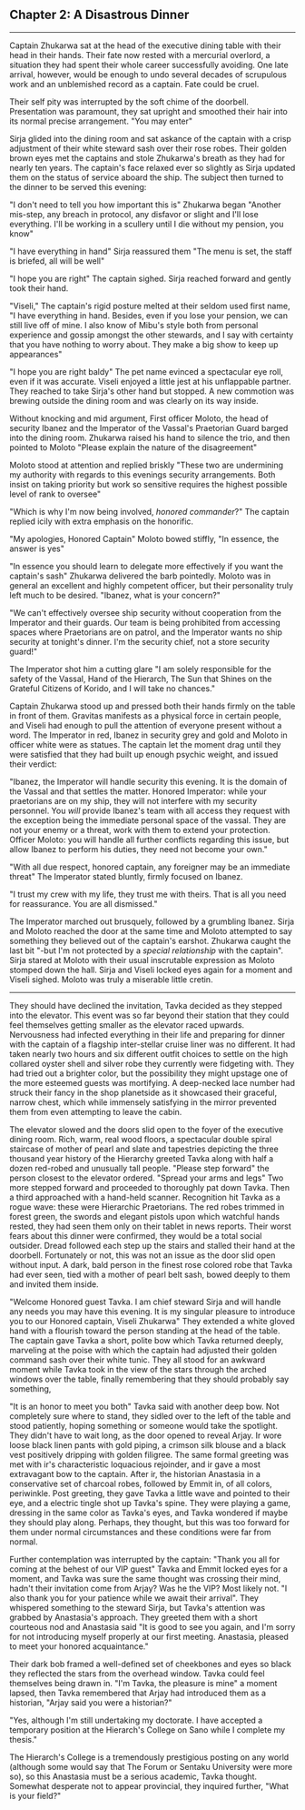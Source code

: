 ## Chapter 2: A Disastrous Dinner
---

Captain Zhukarwa sat at the head of the executive dining table with their head in their hands. Their fate now rested with a mercurial overlord, a situation they had spent their whole career successfully avoiding. One late arrival, however, would be enough to undo several decades of scrupulous work and an unblemished record as a captain. Fate could be cruel.

Their self pity was interrupted by the soft chime of the doorbell. Presentation was paramount, they sat upright and smoothed their hair into its normal precise arrangement. "You may enter"

Sirja glided into the dining room and sat askance of the captain with a crisp adjustment of their white steward sash over their rose robes. Their golden brown eyes met the captains and stole Zhukarwa's breath as they had for nearly ten years. The captain's face relaxed ever so slightly as Sirja updated them on the status of service aboard the ship. The subject then turned to the dinner to be served this evening:

"I don't need to tell you how important this is" Zhukarwa began "Another mis-step, any breach in protocol, any disfavor or slight and I'll lose everything. I'll be working in a scullery until I die without my pension, you know"

"I have everything in hand" Sirja reassured them "The menu is set, the staff is briefed, all will be well"

"I hope you are right" The captain sighed. Sirja reached forward and gently took their hand.

"Viseli," The captain's rigid posture melted at their seldom used first name, "I have everything in hand. Besides, even if you lose your pension, we can still live off of mine. I also know of Mibu's style both from personal experience and gossip amongst the other stewards, and I say with certainty that you have nothing to worry about. They make a big show to keep up appearances"

"I hope you are right baldy" The pet name evinced a spectacular eye roll, even if it was accurate. Viseli enjoyed a little jest at his unflappable partner. They reached to take Sirja's other hand but stopped. A new commotion was brewing outside the dining room and was clearly on its way inside.

Without knocking and mid argument, First officer Moloto, the head of security Ibanez and the Imperator of the Vassal's Praetorian Guard barged into the dining room. Zhukarwa raised his hand to silence the trio, and then pointed to Moloto "Please explain the nature of the disagreement"

Moloto stood at attention and replied briskly "These two are undermining my authority with regards to this evenings security arrangements. Both insist on taking priority but work so sensitive requires the highest possible level of rank to oversee"

"Which is why I'm now being involved, *honored commander*?" The captain replied icily with extra emphasis on the honorific.

"My apologies, Honored Captain" Moloto bowed stiffly, "In essence, the answer is yes"

"In essence you should learn to delegate more effectively if you want the captain's sash" Zhukarwa delivered the barb pointedly. Moloto was in general an excellent and highly competent officer, but their personality truly left much to be desired. "Ibanez, what is your concern?"

"We can't effectively oversee ship security without cooperation from the Imperator and their guards. Our team is being prohibited from accessing spaces where Praetorians are on patrol, and the Imperator wants no ship security at tonight's dinner. I'm the security chief, not a store security guard!"

The Imperator shot him a cutting glare "I am solely responsible for the safety of the Vassal, Hand of the Hierarch, The Sun that Shines on the Grateful Citizens of Korido, and I will take no chances."

Captain Zhukarwa stood up and pressed both their hands firmly on the table in front of them. Gravitas manifests as a physical force in certain people, and Viseli had enough to pull the attention of everyone present without a word. The Imperator in red, Ibanez in security grey and gold and Moloto in officer white were as statues. The captain let the moment drag until they were satisfied that they had built up enough psychic weight, and issued their verdict:

"Ibanez, the Imperator will handle security this evening. It is the domain of the Vassal and that settles the matter. Honored Imperator: while your praetorians are on my ship, they will not interfere with my security personnel. You *will* provide Ibanez's team with all access they request with the exception being the immediate personal space of the vassal. They are not your enemy or a threat, work with them to extend your protection. Officer Moloto: you will handle all further conflicts regarding this issue, but allow Ibanez to perform his duties, they need not become your own."

"With all due respect, honored captain, any foreigner may be an immediate threat" The Imperator stated bluntly, firmly focused on Ibanez. 

"I trust my crew with my life, they trust me with theirs. That is all you need for reassurance. You are all dismissed."

The Imperator marched out brusquely, followed by a grumbling Ibanez. Sirja and Moloto reached the door at the same time and Moloto attempted to say something they believed out of the captain's earshot. Zhukarwa caught the last bit "-but I'm not protected by a *special relationship* with the captain". Sirja stared at Moloto with their usual inscrutable expression as Moloto stomped down the hall. Sirja and Viseli locked eyes again for a moment and Viseli sighed. Moloto was truly a miserable little cretin.

---

They should have declined the invitation, Tavka decided as they stepped into the elevator. This event was so far beyond their station that they could feel themselves getting smaller as the elevator raced upwards. Nervousness had infected everything in their life and preparing for dinner with the captain of a flagship inter-stellar cruise liner was no different. It had taken nearly two hours and six different outfit choices to settle on the high collared oyster shell and silver robe they currently were fidgeting with. They had tried out a brighter color, but the possibility they might upstage one of the more esteemed guests was mortifying. A deep-necked lace number had struck their fancy in the shop planetside as it showcased their graceful, narrow chest, which while immensely satisfying in the mirror prevented them from even attempting to leave the cabin. 

The elevator slowed and the doors slid open to the foyer of the executive dining room. Rich, warm, real wood floors, a spectacular double spiral staircase of mother of pearl and slate and tapestries depicting the three thousand year history of the Hierarchy greeted Tavka along with half a dozen red-robed and unusually tall people. "Please step forward" the person closest to the elevator ordered. "Spread your arms and legs" Two more stepped forward and proceeded to thoroughly pat down Tavka. Then a third approached with a hand-held scanner. Recognition hit Tavka as a rogue wave: these were Hierarchic Praetorians. The red robes trimmed in forest green, the swords and elegant pistols upon which watchful hands rested, they had seen them only on their tablet in news reports. Their worst fears about this dinner were confirmed, they would be a total social outsider. Dread followed each step up the stairs and stalled their hand at the doorbell. Fortunately or not, this was not an issue as the door slid open without input. A dark, bald person in the finest rose colored robe  that Tavka had ever seen, tied with a mother of pearl belt sash, bowed deeply to them and invited them inside.

"Welcome Honored guest Tavka. I am chief steward Sirja and will handle any needs you may have this evening. It is my singular pleasure to introduce you to our Honored captain, Viseli Zhukarwa" They extended a white gloved hand with a flourish toward the person standing at the head of the table. The captain gave Tavka a short, polite bow which Tavka returned deeply, marveling at the poise with which the captain had adjusted their golden command sash over their white tunic. They all stood for an awkward moment while Tavka took in the view of the stars through the arched windows over the table, finally remembering that they should probably say something,

"It is an honor to meet you both" Tavka said with another deep bow. Not completely sure where to stand, they sidled over to the left of the table and stood patiently, hoping something or someone would take the spotlight. They didn't have to wait long, as the door opened to reveal Arjay. Ir wore loose black linen pants with gold piping, a crimson silk blouse and a black vest positively dripping with golden filigree. The same formal greeting was met with ir's characteristic loquacious rejoinder, and ir gave a most extravagant bow to the captain. After ir, the historian Anastasia in a conservative set of charcoal robes, followed by Emmit in, of all colors, periwinkle. Post greeting, they gave Tavka a little wave and pointed to their eye, and a electric tingle shot up Tavka's spine. They were playing a game, dressing in the same color as Tavka's eyes, and Tavka wondered if maybe they should play along. Perhaps, they thought, but this was too forward for them under normal circumstances and these conditions were far from normal. 

Further contemplation was interrupted by the captain: "Thank you all for coming at the behest of our VIP guest" Tavka and Emmit locked eyes for a moment, and Tavka was sure the same thought was crossing their mind, hadn't their invitation come from Arjay? Was he the VIP? Most likely not. "I also thank you for your patience while we await their arrival". They whispered something to the steward Sirja, but Tavka's attention was grabbed by Anastasia's approach. They greeted them with a short courteous nod and Anastasia said "It is good to see you again, and I'm sorry for not introducing myself properly at our first meeting. Anastasia, pleased to meet your honored acquaintance." 

Their dark bob framed a well-defined set of cheekbones and eyes so black they reflected the stars from the overhead window. Tavka could feel themselves being drawn in. "I'm Tavka, the pleasure is mine" a moment lapsed, then Tavka remembered that Arjay had introduced them as a historian, "Arjay said you were a historian?"

"Yes, although I'm still undertaking my doctorate. I have accepted a temporary position at the Hierarch's College on Sano while I complete my thesis."

The Hierarch's College is a tremendously prestigious posting on any world (although some would say that The Forum or Sentaku University were more so), so this Anastasia must be a serious academic, Tavka thought. Somewhat desperate not to appear provincial, they inquired further, "What is your field?"